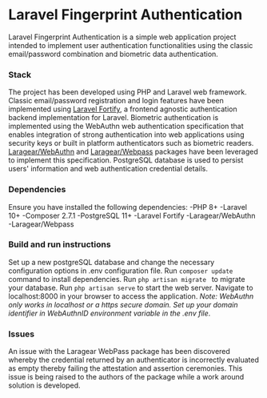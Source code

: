 # Laravel Fingerprint Authentication
Laravel Fingerprint Authentication is a simple web application project intended to implement user authentication functionalities using the classic email/password combination and biometric data authentication.

### Stack
The project has been developed using PHP and Laravel web framework. Classic email/password registration and login features have been implemented using [Laravel Fortify](), a frontend agnostic authentication backend implementation for Laravel.
Biometric authentication is implemented using the WebAuthn web authentication specification that enables integration of strong authentication into web applications using security keys or built in platform authenticators such as  biometric readers. [Laragear/WebAuthn]() and [Laragear/Webpass]() packages have been leveraged to implement this specification.
PostgreSQL database is used to persist users' information and web authentication credential details.

### Dependencies
Ensure you have installed the following dependencies:
-PHP 8+
-Laravel 10+
-Composer 2.7.1
-PostgreSQL 11+
-Laravel Fortify
-Laragear/WebAuthn
-Laragear/Webpass

### Build and run instructions
Set up a new postgreSQL database and change the necessary configuration options in .env configuration file.
Run ```composer update ``` command to install dependencies.
Run ```php artisan migrate ``` to migrate your database.
Run ```php artisan serve``` to start the web server.
Navigate to localhost:8000 in your browser to access the application.
*Note: WebAuthn only works in localhost or a https secure domain. Set up your domain identifier in WebAuthnID environment variable in the .env file*.

### Issues
An issue with the Laragear WebPass package has been discovered whereby the credential returned by an authenticator is incorrectly evaluated as empty thereby failing the attestation and assertion ceremonies. This issue is being raised to the authors of the package while a work around solution is developed.





